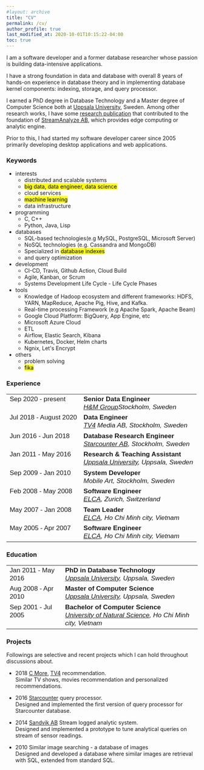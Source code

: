 ```yaml
---
#layout: archive
title: "CV"
permalink: /cv/
author_profile: true
last_modified_at: 2020-10-01T10:15:22-04:00
toc: true
---
```

<p>I am a software developer and a former database researcher whose passion is building data-intensive applications.</p>
<p>I have a strong foundation in data and database with overall 8 years of hands-on experience in database theory and in implementing database kernel components: indexing, storage, and query processor.</p>

I earned a PhD degree in Database Technology and a Master degree of Computer Science both at [Uppsala University](https://www.uu.se/), Sweden. Among other research works, I have some [research publication](https://dblp.org/pid/132/0334.html) that contributed to the foundation of [StreamAnalyze AB](https://streamanalyze.com/), which provides edge computing or analytic engine. 

Prior to this, I had started my software developer career since 2005 primarily developing desktop applications and web applications.

<style>
.mark_black {
  background-color: black;
  color: white;
  font-weight: normal;
  #font-style: italic;
}
.mark_yellow {
  background-color: black;
  color: white;
  font-weight: normal;
  #font-style: italic;
}
table, th, td {
  border: 0;
  text-align:left;
  vertical-align: top; 
  font-weight: normal;
  font-family: Arial; 
  font-size: 13pt;
}
.newspaper {
  column-count: 2;
}
</style>

### Keywords
  - interests
    - distributed and scalable systems
    - <mark>big data, data engineer, data science</mark>
    - cloud services
    - <mark>machine learning</mark>
    - data infrastructure
  - programming
    - C, C++
    - Python, Java, Lisp
  - databases
    - SQL-based technologies(e.g MySQL, PostgreSQL, Microsoft Server)
    - NoSQL technologies (e.g. Cassandra and MongoDB)
    - Specialized in <mark>database indexes</mark>
    - and query optimization
  - development
    - CI-CD, Travis, Github Action, Cloud Build
    - Agile, Kanban, or Scrum
    - Systems Development Life Cycle - Life Cycle Phases
  - tools
    - Knowledge of Hadoop ecosystem and different frameworks: HDFS, YARN, MapReduce, Apache Pig, Hive, and Kafka.
    - Real-time processing Framework (e.g Apache Spark, Apache Beam)
    - Google Cloud Platform: BigQuery, App Engine, etc
    - Microsoft Azure Cloud
    - ETL
    - Airflow, Elastic Search, Kibana
    - Kubernetes, Docker, Helm charts
    - Ngnix, Let's Encrypt
  - others
    - problem solving
    - <mark>fika</mark>

### Experience
<table>
  <tr>
    <td>Sep 2020 - present</td>
    <td><b>Senior Data Engineer</b><br>
        <i><a href="https://hmgroup.com/" >H&M Group</a>Stockholm, Sweden</i>
    </td>
  </tr>
  <tr>
    <td>Jul 2018 - August 2020</td>
    <td><b>Data Engineer</b><br>
        <i><a href="https://www.tv4.se/" >TV4</a> Media AB, Stockholm, Sweden</i>
    </td>
  </tr>
  <tr>
    <td>Jun 2016 - Jun 2018</td>
    <td><b>Database Research Engineer</b><br>
        <i><a href="https://starcounter.com/">Starcounter AB</a>, Stockholm, Sweden</i>
    </td>
  </tr>
  <tr>
    <td>Jan 2011 - May 2016</td>
    <td><b>Research & Teaching Assistant</b><br>
        <i><a href="https://www.uu.se">Uppsala University</a>, Uppsala, Sweden</i>
    </td>
  </tr>
  <tr>
    <td>Sep 2009 - Jan 2010</td>
    <td><b>System Developer</b><br>
        <i>Mobile Art, Stockholm, Sweden</i>
    </td>
  </tr>
  <tr>
    <td>Feb 2008 - May 2008</td>
    <td><b>Software Engineer</b><br>
        <i><a href="https:///www.elca.vn">ELCA</a>, Zurich, Switzerland</i>
    </td>
  </tr>
  <tr>
    <td>May 2007 - Jan 2008</td>
    <td><b>Team Leader</b><br>
        <i><a href="https:///www.elca.vn">ELCA</a>, Ho Chi Minh city, Vietnam</i>
    </td>
  </tr>
  <tr>
    <td>May 2005 - Apr 2007</td>
    <td><b>Software Engineer</b><br>
        <i><a href="https://www.elca.vn/en">ELCA</a>, Ho Chi Minh city, Vietnam</i>
    </td>
  </tr>
</table>

### Education
<table>
  <tr>
    <td>Jan 2011 - May 2016</td>
    <td><b>PhD in Database Technology</b><br>
        <i><a href="https://uu.se/">Uppsala University</a>, Uppsala, Sweden</i>
    </td>
  </tr>
  <tr>
    <td>Aug 2008 - Apr 2010</td>
    <td><b>Master of Computer Science</b><br>
        <i><a href="https://uu.se/">Uppsala University</a>, Uppsala, Sweden</i>
    </td>
  </tr>
  <tr>
    <td>Sep 2001 - Jul 2005</td>
    <td><b>Bachelor of Computer Science</b><br>
        <i><a href="https://en.hcmus.edu.vn/">University of Natural Science</a>, Ho Chi Minh city, Vietnam</i>
    </td>
  </tr>
</table>

### Projects
Followings are selective and recent projects which I can hold throughout discussions about.

* 2018 [C More](https://www.cmore.se/), [TV4](https://www.tv4.se) recommendation. <br> Similar TV shows, movies recommendation and personalized recommendations.

* 2016 [Starcounter](https://www.starcounter.com) query processor.<br>
  Designed and implemented the first version of query processor for Starcounter database.

* 2014 [Sandvik AB](https://www.home.sandvik/se/) Stream logged analytic system.<br>
  Designed and implemented a prototype to tune analytical queries on stream of sensor readings.

* 2010 Similar image searching - a database of images<br>
  Designed and developed a database where similar images are retrieval with SQL, extended from standard SQL.
